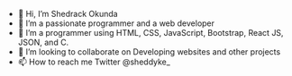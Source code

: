 - 👋 Hi, I’m Shedrack Okunda
- 👀 I’m a passionate programmer and a web developer
- 🌱 I’m a programmer using HTML, CSS, JavaScript, Bootstrap, React JS, JSON, and C. 
- 💞️ I’m looking to collaborate on Developing websites and other projects
- 📫 How to reach me Twitter @sheddyke_

<!---
sheddyKE/sheddyKE is a ✨ special ✨ repository because its `README.md` (this file) appears on your GitHub profile.
You can click the Preview link to take a look at your changes.
--->
